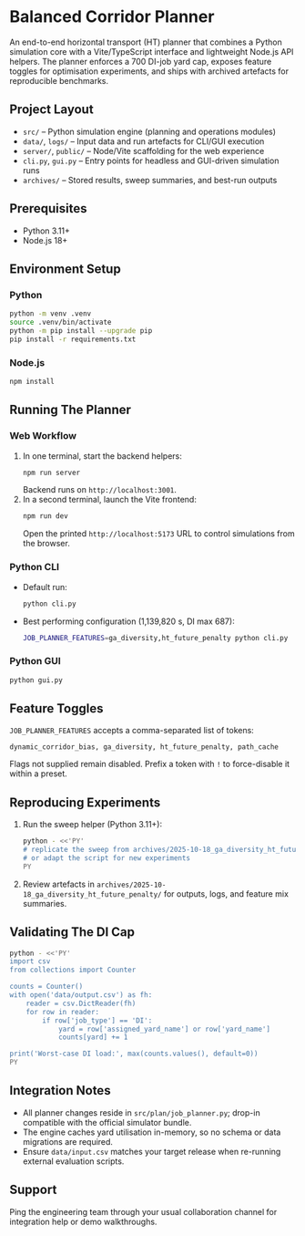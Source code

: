 # Balanced Corridor Planner

An end-to-end horizontal transport (HT) planner that combines a Python
simulation core with a Vite/TypeScript interface and lightweight Node.js API
helpers. The planner enforces a 700 DI-job yard cap, exposes feature toggles for
optimisation experiments, and ships with archived artefacts for reproducible
benchmarks.

## Project Layout

- `src/` – Python simulation engine (planning and operations modules)
- `data/`, `logs/` – Input data and run artefacts for CLI/GUI execution
- `server/`, `public/` – Node/Vite scaffolding for the web experience
- `cli.py`, `gui.py` – Entry points for headless and GUI-driven simulation runs
- `archives/` – Stored results, sweep summaries, and best-run outputs

## Prerequisites

- Python 3.11+
- Node.js 18+

## Environment Setup

### Python

```bash
python -m venv .venv
source .venv/bin/activate
python -m pip install --upgrade pip
pip install -r requirements.txt
```

### Node.js

```bash
npm install
```

## Running The Planner

### Web Workflow

1. In one terminal, start the backend helpers:
   ```bash
   npm run server
   ```
   Backend runs on `http://localhost:3001`.
2. In a second terminal, launch the Vite frontend:
   ```bash
   npm run dev
   ```
   Open the printed `http://localhost:5173` URL to control simulations from the
   browser.

### Python CLI

- Default run:
  ```bash
  python cli.py
  ```
- Best performing configuration (1,139,820 s, DI max 687):
  ```bash
  JOB_PLANNER_FEATURES=ga_diversity,ht_future_penalty python cli.py
  ```

### Python GUI

```bash
python gui.py
```

## Feature Toggles

`JOB_PLANNER_FEATURES` accepts a comma-separated list of tokens:

```
dynamic_corridor_bias, ga_diversity, ht_future_penalty, path_cache
```

Flags not supplied remain disabled. Prefix a token with `!` to force-disable it
within a preset.

## Reproducing Experiments

1. Run the sweep helper (Python 3.11+):
   ```bash
   python - <<'PY'
   # replicate the sweep from archives/2025-10-18_ga_diversity_ht_future_penalty
   # or adapt the script for new experiments
   PY
   ```
2. Review artefacts in `archives/2025-10-18_ga_diversity_ht_future_penalty/` for
   outputs, logs, and feature mix summaries.

## Validating The DI Cap

```bash
python - <<'PY'
import csv
from collections import Counter

counts = Counter()
with open('data/output.csv') as fh:
    reader = csv.DictReader(fh)
    for row in reader:
        if row['job_type'] == 'DI':
            yard = row['assigned_yard_name'] or row['yard_name']
            counts[yard] += 1

print('Worst-case DI load:', max(counts.values(), default=0))
PY
```

## Integration Notes

- All planner changes reside in `src/plan/job_planner.py`; drop-in compatible
  with the official simulator bundle.
- The engine caches yard utilisation in-memory, so no schema or data migrations
  are required.
- Ensure `data/input.csv` matches your target release when re-running external
  evaluation scripts.

## Support

Ping the engineering team through your usual collaboration channel for
integration help or demo walkthroughs.
